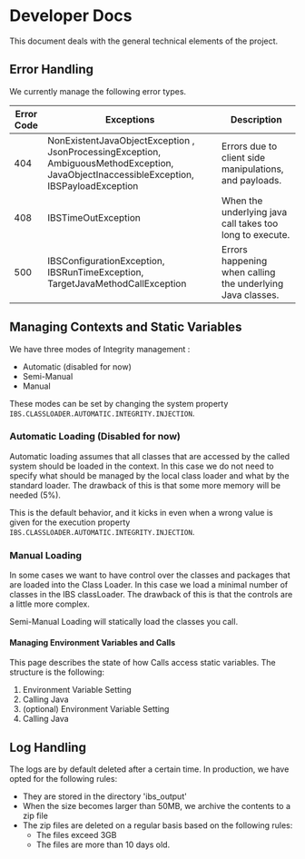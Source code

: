 # Developer Docs
This document deals with the general technical elements of the project.

## Error Handling
We currently manage the following error types.

| Error Code | Exceptions                                                                                                                               | Description                                                |
|------------|------------------------------------------------------------------------------------------------------------------------------------------|------------------------------------------------------------|
| 404        | NonExistentJavaObjectException , JsonProcessingException, AmbiguousMethodException, JavaObjectInaccessibleException, IBSPayloadException | Errors due to client side manipulations, and payloads.     |
| 408        | IBSTimeOutException                                                                                                                      | When the underlying java call takes too long to execute.   |
| 500        | IBSConfigurationException, IBSRunTimeException, TargetJavaMethodCallException                                                            | Errors happening when calling the underlying Java classes. |

## Managing Contexts and Static Variables
We have three modes of Integrity management :
* Automatic (disabled for now)
* Semi-Manual
* Manual

These modes can be set by changing the system property `IBS.CLASSLOADER.AUTOMATIC.INTEGRITY.INJECTION`.

### Automatic Loading (Disabled for now)
Automatic loading assumes that all classes that are accessed by the called system should be loaded in the context. In this case we do not need to specify what should be managed by the local class loader and what by the standard loader. The drawback of this is that some more memory will be needed (5%).

This is the default behavior, and it kicks in even when a wrong value is given for the execution property `IBS.CLASSLOADER.AUTOMATIC.INTEGRITY.INJECTION`.

### Manual Loading
In some cases we want to have control over the classes and packages that are loaded into the Class Loader. In this case we load a minimal number of classes in the IBS classLoader. The drawback of this is that the controls are a little more complex.

Semi-Manual Loading will statically load the classes you call.

#### Managing Environment Variables and Calls
This page describes the state of how Calls access static variables. The structure is the following:
1. Environment Variable Setting
2. Calling Java
3. (optional) Environment Variable Setting
4. Calling Java

## Log Handling
The logs are by default deleted after a certain time. In production, we have opted for the following rules:
* They are stored in the directory 'ibs_output'
* When the size becomes larger than 50MB, we archive the contents to a zip file
* The zip files are deleted on a regular basis based on the following rules:
  * The files exceed 3GB 
  * The files are more than 10 days old.
